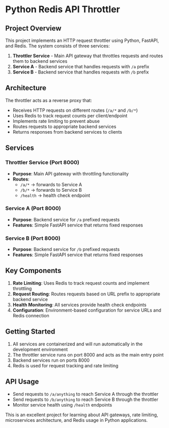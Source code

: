 # Python Redis API Throttler

## Project Overview

This project implements an HTTP request throttler using Python, FastAPI, and Redis. The system consists of three services:

1. **Throttler Service** - Main API gateway that throttles requests and routes them to backend services
2. **Service A** - Backend service that handles requests with `/a` prefix
3. **Service B** - Backend service that handles requests with `/b` prefix

## Architecture

The throttler acts as a reverse proxy that:

- Receives HTTP requests on different routes (`/a/*` and `/b/*`)
- Uses Redis to track request counts per client/endpoint
- Implements rate limiting to prevent abuse
- Routes requests to appropriate backend services
- Returns responses from backend services to clients

## Services

### Throttler Service (Port 8000)

- **Purpose**: Main API gateway with throttling functionality
- **Routes**:
  - `/a/*` → forwards to Service A
  - `/b/*` → forwards to Service B
  - `/health` → health check endpoint

### Service A (Port 8000)

- **Purpose**: Backend service for `/a` prefixed requests
- **Features**: Simple FastAPI service that returns fixed responses

### Service B (Port 8000)

- **Purpose**: Backend service for `/b` prefixed requests
- **Features**: Simple FastAPI service that returns fixed responses

## Key Components

1. **Rate Limiting**: Uses Redis to track request counts and implement throttling
2. **Request Routing**: Routes requests based on URL prefix to appropriate backend service
3. **Health Monitoring**: All services provide health check endpoints
4. **Configuration**: Environment-based configuration for service URLs and Redis connection

## Getting Started

1. All services are containerized and will run automatically in the development environment
2. The throttler service runs on port 8000 and acts as the main entry point
3. Backend services run on ports 8000
4. Redis is used for request tracking and rate limiting

## API Usage

- Send requests to `/a/anything` to reach Service A through the throttler
- Send requests to `/b/anything` to reach Service B through the throttler
- Monitor service health using `/health` endpoints

This is an excellent project for learning about API gateways, rate limiting, microservices architecture, and Redis usage in Python applications.
